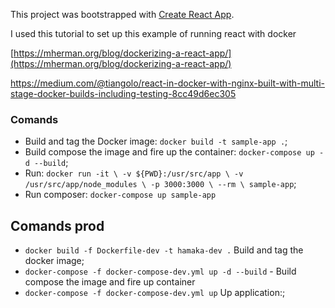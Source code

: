 This project was bootstrapped with [Create React App](https://github.com/facebook/create-react-app).

I used this tutorial to set up this example of running react with docker

[https://mherman.org/blog/dockerizing-a-react-app/](https://mherman.org/blog/dockerizing-a-react-app/)

[https://medium.com/@tiangolo/react-in-docker-with-nginx-built-with-multi-stage-docker-builds-including-testing-8cc49d6ec305<Paste>](https://medium.com/@tiangolo/react-in-docker-with-nginx-built-with-multi-stage-docker-builds-including-testing-8cc49d6ec305)

### Comands

* Build and tag the Docker image: `docker build -t sample-app .`;
* Build compose the image and fire up the container: `docker-compose up -d --build`;
* Run: `docker run -it \
  -v ${PWD}:/usr/src/app \
  -v /usr/src/app/node_modules \
  -p 3000:3000 \
  --rm \
  sample-app`;
* Run composer: `docker-compose up sample-app`


## Comands prod

* `docker build -f Dockerfile-dev -t hamaka-dev .` Build and tag the docker image;
* `docker-compose -f docker-compose-dev.yml up -d --build` - Build compose the image and fire up container
* `docker-compose -f docker-compose-dev.yml up` Up application:;
